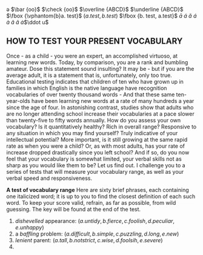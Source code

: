 ə
$\bar {oo}$
$\check {oo}$
$\overline {ABCD}$
$\underline {ABCD}$
$\fbox {\vphantom{b}a. test}$
$\left(a. test, b. test\right)$
$\fbox {b. test, a.test}$
$\bar a$
$\acute a$
$\check a$
$\acute a$
$\grave a$
$\hat a$
$\tilde a$
$\dot a$$\ddot u$

[//]: # "p 11"

## HOW TO TEST YOUR PRESENT VOCABULARY
Once - as a child - you were an expert, an accomplished  virtuoso, at learning new words.
    Today, by comparison, you are a rank and bumbling amateur.
    Dose this statement sound insulting?
    It may be - but if you are the average adult, it is a statement that is, unfortunately, only too true.
    Educational testing indicates that children of ten who have grown up in families in which English is the native language have recognition vocabularies of over twenty thousand words -
    And that these same ten-year-olds have been learning new words at a rate of many hundreds a year since the age of four.
    In astonishing contrast, studies show that adults who are no longer attending school increase their vocabularies at a pace slower than twenty-five to fifty words annually.
    How do you assess your own vocabulary?
    Is it quantitatively healthy?
    Rich in overall range?
    Responsive to any situation in which you may find yourself?
    Truly indicative of your intellectual potential?
    More important, is it still growing at the same rapid rate as when you were a child?
    Or, as with most adults, has your rate of increase dropped drastically since you left school? And if so, do you now feel that your vocabulary is somewhat limited, your verbal skills not as sharp as you would like them to be?
    Let us find out.
    I challenge you to a series of tests that will measure your vocabulary range, as well as your verbal speed and responsiveness.

[//]: # "p 12"

**A test of vocabulary range**
Here are sixty brief phrases, each containing one italicized word; it is up to you to find the closest definition of each such word. To keep your score valid, refrain, as far as possible, from wild guessing. The key will be found at the end of the test.

[//]:# "multiple choice"

1. *dishevelled* appearance: $\left( a. untidy, b. fierce, c. foolish, d. peculiar, e. unhappy \right)$
2. a *baffling* problem: $\left( a. difficult, b. simple, c. puzzling, d. long, e. new \right)$
3. *lenient* parent: $\left( a. tall, b. not strict, c. wise, d. foolsih, e. severe \right)$
4. 


<!--stackedit_data:
eyJoaXN0b3J5IjpbLTE3NDE0ODY2MTEsLTE3OTgzOTMzMjgsLT
c2MDE3NzkxLC0xNjEwNzkyNTI5LC0xNTY5NTIzMjQwLDQ4MTQ5
MTc2MSwtMjI2ODY1MjQsLTEwMDk2NDQzNjksLTI2MjA2MDY4MC
wtMTg0MTUwODIxXX0=
-->